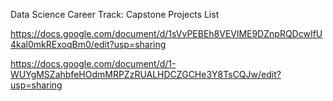 
Data Science Career Track: Capstone Projects List

https://docs.google.com/document/d/1sVvPEBEh8VEVlME9DZnpRQDcwIfU4kal0mkRExoqBm0/edit?usp=sharing

https://docs.google.com/document/d/1-WUYgMSZahbfeHOdmMRPZzRUALHDCZGCHe3Y8TsCQJw/edit?usp=sharing
